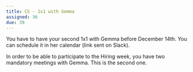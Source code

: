 ```yaml
---
title: CS - 1x1 with Gemma
assigned: 36
due: 39
---
```



You have to have your second 1x1 with Gemma before December 14th. You can schedule it in her calendar (link sent on Slack).

In order to be able to participate to the Hiring week, you have two mandatory meetings with Gemma. This is the second one.
 
